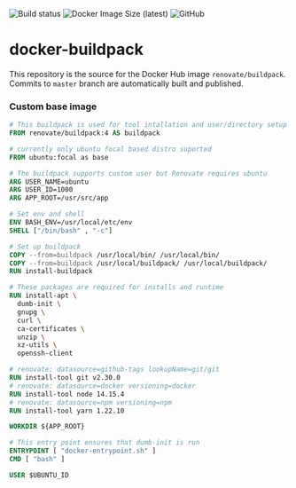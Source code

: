 ![Build status](https://github.com/renovatebot/docker-buildpack/workflows/build/badge.svg)
![Docker Image Size (latest)](https://img.shields.io/docker/image-size/renovate/buildpack/latest)
![GitHub](https://img.shields.io/github/license/renovatebot/docker-buildpack)


# docker-buildpack

This repository is the source for the Docker Hub image `renovate/buildpack`. Commits to `master` branch are automatically built and published.


### Custom base image

```dockerfile
# This buildpack is used for tool intallation and user/directory setup
FROM renovate/buildpack:4 AS buildpack

# currently only ubuntu focal based distro suported
FROM ubuntu:focal as base

# The buildpack supports custom user but Renovate requires ubuntu
ARG USER_NAME=ubuntu
ARG USER_ID=1000
ARG APP_ROOT=/usr/src/app

# Set env and shell
ENV BASH_ENV=/usr/local/etc/env
SHELL ["/bin/bash" , "-c"]

# Set up buildpack
COPY --from=buildpack /usr/local/bin/ /usr/local/bin/
COPY --from=buildpack /usr/local/buildpack/ /usr/local/buildpack/
RUN install-buildpack

# These packages are required for installs and runtime
RUN install-apt \
  dumb-init \
  gnupg \
  curl \
  ca-certificates \
  unzip \
  xz-utils \
  openssh-client

# renovate: datasource=github-tags lookupName=git/git
RUN install-tool git v2.30.0
# renovate: datasource=docker versioning=docker
RUN install-tool node 14.15.4
# renovate: datasource=npm versioning=npm
RUN install-tool yarn 1.22.10

WORKDIR ${APP_ROOT}

# This entry point ensures that dumb-init is run
ENTRYPOINT [ "docker-entrypoint.sh" ]
CMD [ "bash" ]

USER $UBUNTU_ID
```
